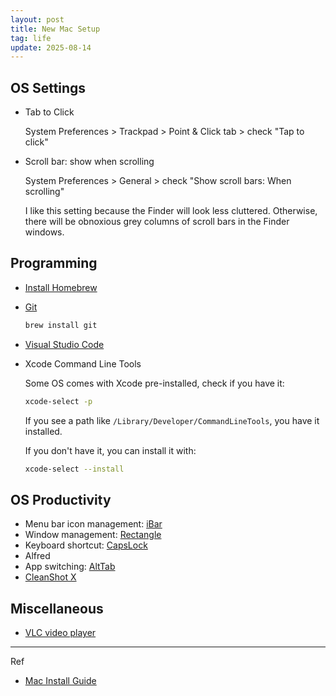 ```yaml
---
layout: post
title: New Mac Setup
tag: life
update: 2025-08-14
---
```



## OS Settings

- Tab to Click
  
  System Preferences > Trackpad > Point & Click tab > check "Tap to click"
- Scroll bar: show when scrolling
  
  System Preferences > General > check "Show scroll bars: When scrolling"

  I like this setting because the Finder will look less cluttered. Otherwise, there will be obnoxious grey columns of scroll bars in the Finder windows.

## Programming

- [Install Homebrew](https://brew.sh)
- [Git](https://git-scm.com/downloads/mac)
  ```bash
  brew install git
  ```
- [Visual Studio Code](https://code.visualstudio.com/)
- Xcode Command Line Tools
  
  Some OS comes with Xcode pre-installed, check if you have it:

  ```bash
  xcode-select -p
  ```
  If you see a path like `/Library/Developer/CommandLineTools`, you have it installed. 

  If you don't have it, you can install it with:

  ```bash
  xcode-select --install
  ```

## OS Productivity

- Menu bar icon management: [iBar](https://apps.apple.com/us/app/ibar-menubar-icon-control-tool/id6443843900?mt=12)
- Window management: [Rectangle](https://rectangleapp.com)
- Keyboard shortcut: [CapsLock](https://github.com/Vonng/Capslock?tab=readme-ov-file#install)
- Alfred
- App switching: [AltTab](https://alt-tab-macos.netlify.app/)
- [CleanShot X](https://cleanshot.com)


## Miscellaneous

- [VLC video player](https://www.videolan.org/vlc/)


--------------------------------------------------------------------------------

Ref

- [Mac Install Guide](https://mac.install.guide/commandlinetools/)